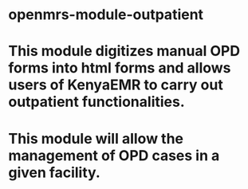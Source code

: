 # openmrs-module-outpatient
# This module digitizes manual OPD forms into html forms and allows users of KenyaEMR to carry out outpatient functionalities.
# This module will allow the management of OPD cases in a given facility.
